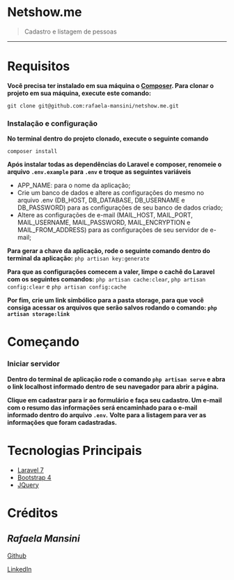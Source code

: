# Netshow.me

>Cadastro e listagem de pessoas

---

# Requisitos

**Você precisa ter instalado em sua máquina o [Composer](https://getcomposer.org/). Para clonar o projeto em sua máquina, execute este comando:**

`git clone git@github.com:rafaela-mansini/netshow.me.git`

### Instalação e configuração

**No terminal dentro do projeto clonado, execute o seguinte comando**

`composer install`

**Após instalar todas as dependências do Laravel e composer, renomeie o arquivo `.env.example` para `.env` e troque as seguintes variáveis**

- APP_NAME: para o nome da aplicação;
- Crie um banco de dados e altere as configurações do mesmo no arquivo .env (DB_HOST, DB_DATABASE, DB_USERNAME e DB_PASSWORD) para as configurações de seu banco de dados criado;
- Altere as configurações de e-mail (MAIL_HOST, MAIL_PORT, MAIL_USERNAME, MAIL_PASSWORD, MAIL_ENCRYPTION e MAIL_FROM_ADDRESS) para as configurações de seu servidor de e-mail;

**Para gerar a chave da aplicação, rode o seguinte comando dentro do terminal da aplicação:**
`php artisan key:generate`

**Para que as configurações comecem a valer, limpe o cachê do Laravel com os seguintes comandos:**
`php artisan cache:clear`, 
`php artisan config:clear` e 
`php artisan config:cache`

**Por fim, crie um link simbólico para a pasta storage, para que você consiga acessar os arquivos que serão salvos rodando o comando: `php artisan storage:link`**

# Começando

### Iniciar servidor

**Dentro do terminal de aplicação rode o comando `php artisan serve` e abra o link localhost informado dentro de seu navegador para abrir a página.**

**Clique em cadastrar para ir ao formulário e faça seu cadastro. Um e-mail com o resumo das informações será encaminhado para o e-mail informado dentro do arquivo `.env`.**
**Volte para a listagem para ver as informações que foram cadastradas.**

# Tecnologias Principais
* [Laravel 7](https://laravel.com/docs/7.x)
* [Bootstrap 4](https://getbootstrap.com/docs/4.0/getting-started/introduction/)
* [JQuery](https://jquery.com/)

# Créditos

## <i>Rafaela Mansini</i>

[Github](https://github.com/rafaela-mansini) 

[LinkedIn](https://www.linkedin.com/in/rafaela-mansini) 
